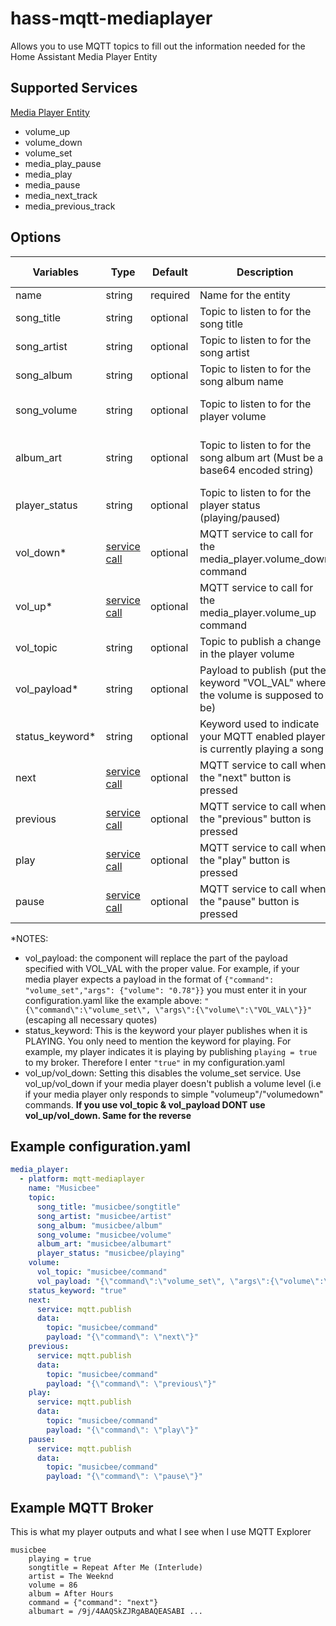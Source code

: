 # hass-mqtt-mediaplayer

Allows you to use MQTT topics to fill out the information needed for the Home Assistant Media Player Entity

## Supported Services

[Media Player Entity](https://www.home-assistant.io/integrations/media_player/)

* volume_up
* volume_down
* volume_set
* media_play_pause
* media_play
* media_pause
* media_next_track
* media_previous_track

## Options

| Variables      | Type                                                                      | Default  | Description                                                                       | Expected Payload            | Example                                                                 |
|----------------|---------------------------------------------------------------------------|----------|-----------------------------------------------------------------------------------|-----------------------------|-------------------------------------------------------------------------|
| name           | string                                                                    | required | Name for the entity                                                               | string                      | ```"Musicbee"```                                                        |
| song_title     | string                                                                    | optional | Topic to listen to for the song title                                             | string                      | ```"musicbee/songtitle"```                                              |
| song_artist    | string                                                                    | optional | Topic to listen to for the song artist                                            | string                      | ```"musicbee/artist"```                                                 |
| song_album     | string                                                                    | optional | Topic to listen to for the song album name                                        | string                      | ```"musicbee/album"```                                                  |
| song_volume    | string                                                                    | optional | Topic to listen to for the player volume                                          | string/int (0 to 100)       | ```"musicbee/volume"```                                                 |
| album_art      | string                                                                    | optional | Topic to listen to for the song album art (Must be a base64 encoded string)       | string (base64 encoded url) | ```"musicbee/albumart"```                                               |
| player_status  | string                                                                    | optional | Topic to listen to for the player status (playing/paused)                         | string                      | ```"musicbee/player_status"```                                          |
| vol_down*          | [service call](https://www.home-assistant.io/docs/scripts/service-calls/) | optional | MQTT service to call for the media_player.volume_down command                           | N/A                         | * see configuration.yaml ex.                                                |
| vol_up*          | [service call](https://www.home-assistant.io/docs/scripts/service-calls/) | optional | MQTT service to call for the media_player.volume_up command                           | N/A                         | * see configuration.yaml ex.                                                |
| vol_topic      | string                                                                    | optional | Topic to publish a change in the player volume                                    | string                      | ```"musicbee/command"```                                                |
| vol_payload*    | string                                                                    | optional | Payload to publish (put the keyword "VOL_VAL" where the volume is supposed to be) | string                      | ```"{\"command\":\"volume_set\", \"args\":{\"volume\":\"VOL_VAL\"}}"``` |
| status_keyword* | string                                                                    | optional | Keyword used to indicate your MQTT enabled player is currently playing a song     | string                      | ```"true"```                                                            |
| next           | [service call](https://www.home-assistant.io/docs/scripts/service-calls/) | optional | MQTT service to call when the "next" button is pressed                            | N/A                         | * see configuration.yaml ex.                                                |
| previous       | [service call](https://www.home-assistant.io/docs/scripts/service-calls/) | optional | MQTT service to call when the "previous" button is pressed                        | N/A                         | * see configuration.yaml ex.                                                |
| play           | [service call](https://www.home-assistant.io/docs/scripts/service-calls/) | optional | MQTT service to call when the "play" button is pressed                            | N/A                         | * see configuration.yaml ex.                                                |
| pause          | [service call](https://www.home-assistant.io/docs/scripts/service-calls/) | optional | MQTT service to call when the "pause" button is pressed                           | N/A                         | * see configuration.yaml ex.                                                |

*NOTES:

 * vol_payload: the component will replace the part of the payload specified with VOL_VAL with the proper value. For example, if your media player expects a payload in the format  of ```{"command": "volume_set","args": {"volume": "0.78"}}``` you must enter it in your configuration.yaml like the example above: ```"{\"command\":\"volume_set\", \"args\":{\"volume\":\"VOL_VAL\"}}"``` (escaping all necessary quotes)
 * status_keyword: This is the keyword your player publishes when it is PLAYING. You only need to mention the keyword for playing. For example, my player indicates it is playing by publishing ```playing = true``` to my broker. Therefore I enter ```"true"``` in my configuration.yaml
 * vol_up/vol_down: Setting this disables the volume_set service. Use vol_up/vol_down if your media player doesn't publish a volume level (i.e if your media player only responds to simple "volumeup"/"volumedown" commands. **If you use vol_topic & vol_payload DONT use vol_up/vol_down. Same for the reverse**
 
 
 
## Example configuration.yaml

```yaml
media_player:  
  - platform: mqtt-mediaplayer
    name: "Musicbee"
    topic:
      song_title: "musicbee/songtitle"
      song_artist: "musicbee/artist"
      song_album: "musicbee/album"
      song_volume: "musicbee/volume"
      album_art: "musicbee/albumart"
      player_status: "musicbee/playing"
    volume:
      vol_topic: "musicbee/command"
      vol_payload: "{\"command\":\"volume_set\", \"args\":{\"volume\":\"VOL_VAL\"}}"
    status_keyword: "true"
    next:
      service: mqtt.publish
      data:
        topic: "musicbee/command"
        payload: "{\"command\": \"next\"}"
    previous:
      service: mqtt.publish
      data:
        topic: "musicbee/command"
        payload: "{\"command\": \"previous\"}"
    play:
      service: mqtt.publish
      data:
        topic: "musicbee/command"
        payload: "{\"command\": \"play\"}"
    pause:
      service: mqtt.publish
      data:
        topic: "musicbee/command"
        payload: "{\"command\": \"pause\"}"

```

## Example MQTT Broker

This is what my player outputs and what I see when I use MQTT Explorer

```
musicbee
	playing = true
	songtitle = Repeat After Me (Interlude)
	artist = The Weeknd
	volume = 86
	album = After Hours
	command = {"command": "next"}
	albumart = /9j/4AAQSkZJRgABAQEASABI ...
```
